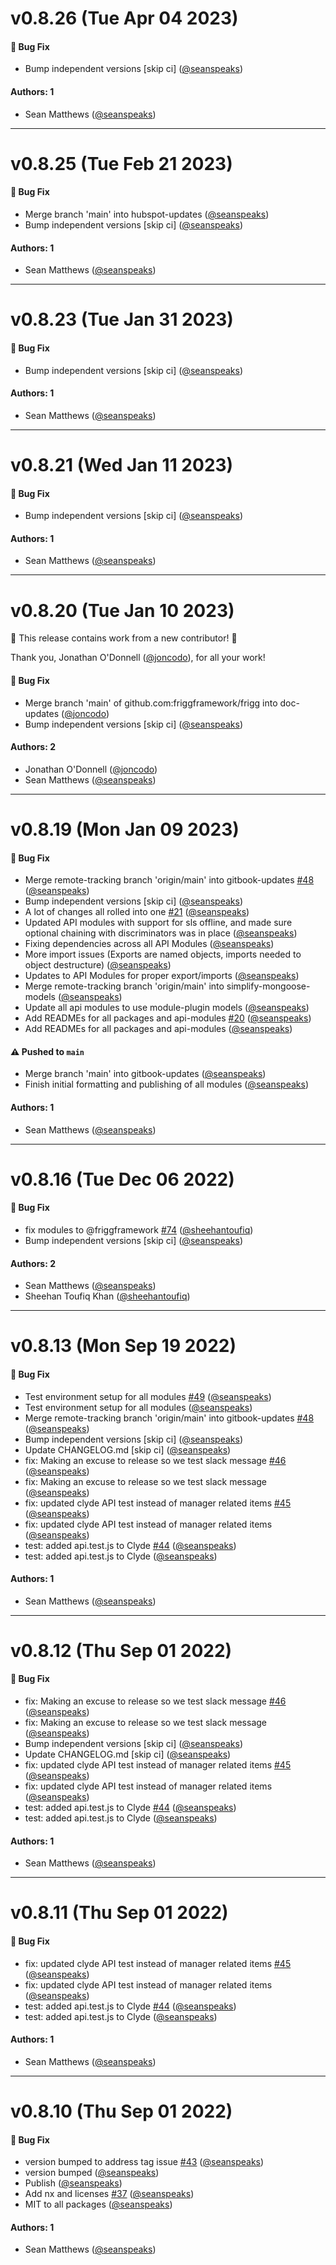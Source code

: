 # v0.8.26 (Tue Apr 04 2023)

#### 🐛 Bug Fix

- Bump independent versions \[skip ci\] ([@seanspeaks](https://github.com/seanspeaks))

#### Authors: 1

- Sean Matthews ([@seanspeaks](https://github.com/seanspeaks))

---

# v0.8.25 (Tue Feb 21 2023)

#### 🐛 Bug Fix

- Merge branch 'main' into hubspot-updates ([@seanspeaks](https://github.com/seanspeaks))
- Bump independent versions \[skip ci\] ([@seanspeaks](https://github.com/seanspeaks))

#### Authors: 1

- Sean Matthews ([@seanspeaks](https://github.com/seanspeaks))

---

# v0.8.23 (Tue Jan 31 2023)

#### 🐛 Bug Fix

- Bump independent versions \[skip ci\] ([@seanspeaks](https://github.com/seanspeaks))

#### Authors: 1

- Sean Matthews ([@seanspeaks](https://github.com/seanspeaks))

---

# v0.8.21 (Wed Jan 11 2023)

#### 🐛 Bug Fix

- Bump independent versions \[skip ci\] ([@seanspeaks](https://github.com/seanspeaks))

#### Authors: 1

- Sean Matthews ([@seanspeaks](https://github.com/seanspeaks))

---

# v0.8.20 (Tue Jan 10 2023)

:tada: This release contains work from a new contributor! :tada:

Thank you, Jonathan O'Donnell ([@joncodo](https://github.com/joncodo)), for all your work!

#### 🐛 Bug Fix

- Merge branch 'main' of github.com:friggframework/frigg into doc-updates ([@joncodo](https://github.com/joncodo))
- Bump independent versions \[skip ci\] ([@seanspeaks](https://github.com/seanspeaks))

#### Authors: 2

- Jonathan O'Donnell ([@joncodo](https://github.com/joncodo))
- Sean Matthews ([@seanspeaks](https://github.com/seanspeaks))

---

# v0.8.19 (Mon Jan 09 2023)

#### 🐛 Bug Fix

- Merge remote-tracking branch 'origin/main' into gitbook-updates [#48](https://github.com/friggframework/frigg/pull/48) ([@seanspeaks](https://github.com/seanspeaks))
- Bump independent versions \[skip ci\] ([@seanspeaks](https://github.com/seanspeaks))
- A lot of changes all rolled into one [#21](https://github.com/friggframework/frigg/pull/21) ([@seanspeaks](https://github.com/seanspeaks))
- Updated API modules with support for sls offline, and made sure optional chaining with discriminators was in place ([@seanspeaks](https://github.com/seanspeaks))
- Fixing dependencies across all API Modules ([@seanspeaks](https://github.com/seanspeaks))
- More import issues (Exports are named objects, imports needed to object destructure) ([@seanspeaks](https://github.com/seanspeaks))
- Updates to API Modules for proper export/imports ([@seanspeaks](https://github.com/seanspeaks))
- Merge remote-tracking branch 'origin/main' into simplify-mongoose-models ([@seanspeaks](https://github.com/seanspeaks))
- Update all api modules to use module-plugin models ([@seanspeaks](https://github.com/seanspeaks))
- Add READMEs for all packages and api-modules [#20](https://github.com/friggframework/frigg/pull/20) ([@seanspeaks](https://github.com/seanspeaks))
- Add READMEs for all packages and api-modules ([@seanspeaks](https://github.com/seanspeaks))

#### ⚠️ Pushed to `main`

- Merge branch 'main' into gitbook-updates ([@seanspeaks](https://github.com/seanspeaks))
- Finish initial formatting and publishing of all modules ([@seanspeaks](https://github.com/seanspeaks))

#### Authors: 1

- Sean Matthews ([@seanspeaks](https://github.com/seanspeaks))

---

# v0.8.16 (Tue Dec 06 2022)

#### 🐛 Bug Fix

- fix modules to @friggframework [#74](https://github.com/friggframework/frigg/pull/74) ([@sheehantoufiq](https://github.com/sheehantoufiq))
- Bump independent versions \[skip ci\] ([@seanspeaks](https://github.com/seanspeaks))

#### Authors: 2

- Sean Matthews ([@seanspeaks](https://github.com/seanspeaks))
- Sheehan Toufiq Khan ([@sheehantoufiq](https://github.com/sheehantoufiq))

---

# v0.8.13 (Mon Sep 19 2022)

#### 🐛 Bug Fix

- Test environment setup for all modules [#49](https://github.com/friggframework/frigg/pull/49) ([@seanspeaks](https://github.com/seanspeaks))
- Test environment setup for all modules ([@seanspeaks](https://github.com/seanspeaks))
- Merge remote-tracking branch 'origin/main' into gitbook-updates [#48](https://github.com/friggframework/frigg/pull/48) ([@seanspeaks](https://github.com/seanspeaks))
- Bump independent versions \[skip ci\] ([@seanspeaks](https://github.com/seanspeaks))
- Update CHANGELOG.md \[skip ci\] ([@seanspeaks](https://github.com/seanspeaks))
- fix: Making an excuse to release so we test slack message [#46](https://github.com/friggframework/frigg/pull/46) ([@seanspeaks](https://github.com/seanspeaks))
- fix: Making an excuse to release so we test slack message ([@seanspeaks](https://github.com/seanspeaks))
- fix: updated clyde API test instead of manager related items [#45](https://github.com/friggframework/frigg/pull/45) ([@seanspeaks](https://github.com/seanspeaks))
- fix: updated clyde API test instead of manager related items ([@seanspeaks](https://github.com/seanspeaks))
- test: added api.test.js to Clyde [#44](https://github.com/friggframework/frigg/pull/44) ([@seanspeaks](https://github.com/seanspeaks))
- test: added api.test.js to Clyde ([@seanspeaks](https://github.com/seanspeaks))

#### Authors: 1

- Sean Matthews ([@seanspeaks](https://github.com/seanspeaks))

---

# v0.8.12 (Thu Sep 01 2022)

#### 🐛 Bug Fix

- fix: Making an excuse to release so we test slack message [#46](https://github.com/friggframework/frigg/pull/46) ([@seanspeaks](https://github.com/seanspeaks))
- fix: Making an excuse to release so we test slack message ([@seanspeaks](https://github.com/seanspeaks))
- Bump independent versions \[skip ci\] ([@seanspeaks](https://github.com/seanspeaks))
- Update CHANGELOG.md \[skip ci\] ([@seanspeaks](https://github.com/seanspeaks))
- fix: updated clyde API test instead of manager related items [#45](https://github.com/friggframework/frigg/pull/45) ([@seanspeaks](https://github.com/seanspeaks))
- fix: updated clyde API test instead of manager related items ([@seanspeaks](https://github.com/seanspeaks))
- test: added api.test.js to Clyde [#44](https://github.com/friggframework/frigg/pull/44) ([@seanspeaks](https://github.com/seanspeaks))
- test: added api.test.js to Clyde ([@seanspeaks](https://github.com/seanspeaks))

#### Authors: 1

- Sean Matthews ([@seanspeaks](https://github.com/seanspeaks))

---

# v0.8.11 (Thu Sep 01 2022)

#### 🐛 Bug Fix

- fix: updated clyde API test instead of manager related items [#45](https://github.com/friggframework/frigg/pull/45) ([@seanspeaks](https://github.com/seanspeaks))
- fix: updated clyde API test instead of manager related items ([@seanspeaks](https://github.com/seanspeaks))
- test: added api.test.js to Clyde [#44](https://github.com/friggframework/frigg/pull/44) ([@seanspeaks](https://github.com/seanspeaks))
- test: added api.test.js to Clyde ([@seanspeaks](https://github.com/seanspeaks))

#### Authors: 1

- Sean Matthews ([@seanspeaks](https://github.com/seanspeaks))

---

# v0.8.10 (Thu Sep 01 2022)

#### 🐛 Bug Fix

- version bumped to address tag issue [#43](https://github.com/friggframework/frigg/pull/43) ([@seanspeaks](https://github.com/seanspeaks))
- version bumped ([@seanspeaks](https://github.com/seanspeaks))
- Publish ([@seanspeaks](https://github.com/seanspeaks))
- Add nx and licenses [#37](https://github.com/friggframework/frigg/pull/37) ([@seanspeaks](https://github.com/seanspeaks))
- MIT to all packages ([@seanspeaks](https://github.com/seanspeaks))

#### Authors: 1

- Sean Matthews ([@seanspeaks](https://github.com/seanspeaks))
